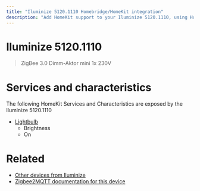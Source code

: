 ```yaml
---
title: "Iluminize 5120.1110 Homebridge/HomeKit integration"
description: "Add HomeKit support to your Iluminize 5120.1110, using Homebridge, Zigbee2MQTT and homebridge-z2m."
---
```

<!---
This file has been GENERATED using src/docgen/docgen.ts
DO NOT EDIT THIS FILE MANUALLY!
-->
# Iluminize 5120.1110
> ZigBee 3.0 Dimm-Aktor mini 1x 230V


# Services and characteristics
The following HomeKit Services and Characteristics are exposed by
the Iluminize 5120.1110

* [Lightbulb](../../light.md)
  * Brightness
  * On


# Related
* [Other devices from Iluminize](../index.md#iluminize)
* [Zigbee2MQTT documentation for this device](https://www.zigbee2mqtt.io/devices/5120.1110.html)